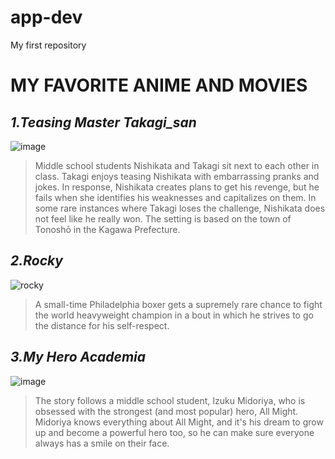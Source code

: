 # app-dev
My first repository

# **MY FAVORITE ANIME AND MOVIES**
## ***1.Teasing Master Takagi_san***
![image](https://github.com/JF141099/app-dev/assets/156996568/2859f5db-87ea-4b7b-95e4-83bcbce1cdac)
> Middle school students Nishikata and Takagi sit next to each other in class. Takagi enjoys teasing Nishikata with embarrassing pranks and jokes. In response, Nishikata creates plans to get his revenge, but he fails when she identifies his weaknesses and capitalizes on them. In some rare instances where Takagi loses the challenge, Nishikata does not feel like he really won. The setting is based on the town of Tonoshō in the Kagawa Prefecture.
## ***2.Rocky***
![rocky](https://github.com/JF141099/app-dev/assets/156996568/87b585d0-e095-4e3a-9a49-0317127dc174)
>  A small-time Philadelphia boxer gets a supremely rare chance to fight the world heavyweight champion in a bout in which he strives to go the distance for his self-respect.
## ***3.My Hero Academia***
![image](https://github.com/JF141099/app-dev/assets/156996568/ce6b4c70-0335-4851-8e90-a401f5b78e76)
> The story follows a middle school student, Izuku Midoriya, who is obsessed with the strongest (and most popular) hero, All Might. Midoriya knows everything about All Might, and it's his dream to grow up and become a powerful hero too, so he can make sure everyone always has a smile on their face.
